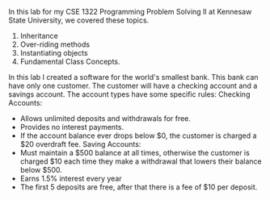 In this lab for my CSE 1322 Programming Problem Solving II at Kennesaw State University, we covered these topics.
1. Inheritance
2. Over-riding methods
3. Instantiating objects
4. Fundamental Class Concepts.

In this lab I created a software for the world's smallest bank. This bank can have only one
customer. The customer will have a checking account and a savings account. The account types have
some specific rules:
Checking Accounts:
- Allows unlimited deposits and withdrawals for free.
- Provides no interest payments.
- If the account balance ever drops below $0, the customer is charged a $20 overdraft fee.
Saving Accounts:
- Must maintain a $500 balance at all times, otherwise the customer is charged $10 each time they
make a withdrawal that lowers their balance below $500.
- Earns 1.5% interest every year
- The first 5 deposits are free, after that there is a fee of $10 per deposit.
